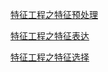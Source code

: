 [特征工程之特征预处理](https://www.cnblogs.com/pinard/p/9093890.html)

[特征工程之特征表达](https://www.cnblogs.com/pinard/p/9061549.html)

[特征工程之特征选择](https://www.cnblogs.com/pinard/p/9032759.html)
